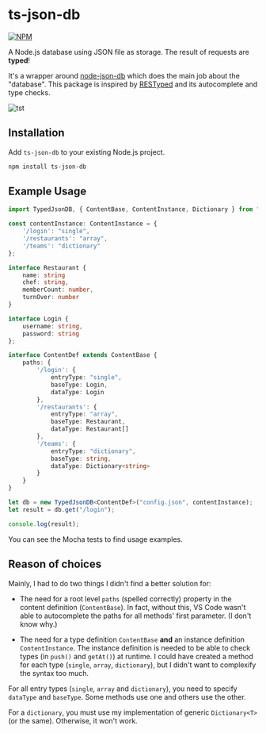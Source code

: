 # ts-json-db

[![NPM](https://nodei.co/npm/ts-json-db.png?downloads=true&stars=true)](https://nodei.co/npm/ts-json-db/)

A Node.js database using JSON file as storage. The result of requests are **typed**!

It's a wrapper around [node-json-db](https://github.com/Belphemur/node-json-db) which does the main job about the "database". This package is inspired by [RESTyped](https://github.com/rawrmaan/restyped) and its autocomplete and type checks.

![tst](https://i.imgur.com/kj5F2uS.gif)

## Installation
Add `ts-json-db` to your existing Node.js project.
```bash
npm install ts-json-db
```

## Example Usage

```typescript
import TypedJsonDB, { ContentBase, ContentInstance, Dictionary } from "ts-json-db";

const contentInstance: ContentInstance = {
    '/login': "single",
    '/restaurants': "array",
    '/teams': "dictionary"
};

interface Restaurant {
    name: string
    chef: string,
    memberCount: number,
    turnOver: number
}

interface Login {
    username: string,
    password: string
};

interface ContentDef extends ContentBase {
    paths: {
        '/login': {
            entryType: "single",
            baseType: Login,
            dataType: Login
        },
        '/restaurants': {
            entryType: "array",
            baseType: Restaurant,
            dataType: Restaurant[]
        },
        '/teams': {
            entryType: "dictionary",
            baseType: string,
            dataType: Dictionary<string>
        }
    }
}

let db = new TypedJsonDB<ContentDef>("config.json", contentInstance);
let result = db.get("/login");

console.log(result);
```

You can see the Mocha tests to find usage examples.

## Reason of choices

Mainly, I had to do two things I didn't find a better solution for:

- The need for a root level `paths` (spelled correctly) property in the content definition (`ContentBase`). In fact, without this, VS Code wasn't able to autocomplete the paths for all methods' first parameter. (I don't know why.)

- The need for a type definition `ContentBase` **and** an instance definition `ContentInstance`. The instance definition is needed to be able to check types (in `push()` and `getAt()`) at runtime. I could have created a method for each type (`single`, `array`, `dictionary`), but I didn't want to complexify the syntax too much.

For all entry types (`single`, `array` and `dictionary`), you need to specify `dataType` and `baseType`. Some methods use one and others use the other.

For a `dictionary`, you must use my implementation of generic `Dictionary<T>` (or the same). Otherwise, it won't work.